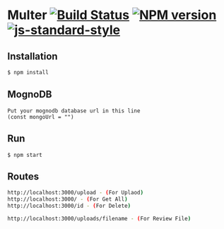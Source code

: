 # Multer [![Build Status](https://travis-ci.org/expressjs/multer.svg?branch=master)](https://travis-ci.org/expressjs/multer) [![NPM version](https://badge.fury.io/js/multer.svg)](https://badge.fury.io/js/multer) [![js-standard-style](https://img.shields.io/badge/code%20style-standard-brightgreen.svg?style=flat)](https://github.com/feross/standard)


## Installation

```sh
$ npm install
```
## MognoDB
```
Put your mognodb database url in this line
(const mongoUrl = "")
```


## Run
```
$ npm start
```

## Routes

```sh
http://localhost:3000/upload - (For Uplaod)
http://localhost:3000/ - (For Get All)
http://localhost:3000/id - (For Delete)

http://localhost:3000/uploads/filename - (For Review File)

``` 
